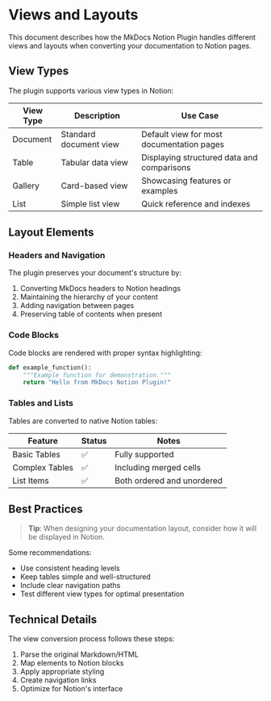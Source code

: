 # Views and Layouts

This document describes how the MkDocs Notion Plugin handles different views and layouts when converting your documentation to Notion pages.

## View Types

The plugin supports various view types in Notion:

| View Type | Description | Use Case |
|-----------|-------------|----------|
| Document | Standard document view | Default view for most documentation pages |
| Table | Tabular data view | Displaying structured data and comparisons |
| Gallery | Card-based view | Showcasing features or examples |
| List | Simple list view | Quick reference and indexes |

## Layout Elements

### Headers and Navigation

The plugin preserves your document's structure by:

1. Converting MkDocs headers to Notion headings
2. Maintaining the hierarchy of your content
3. Adding navigation between pages
4. Preserving table of contents when present

### Code Blocks

Code blocks are rendered with proper syntax highlighting:

```python
def example_function():
    """Example function for demonstration."""
    return "Hello from MkDocs Notion Plugin!"
```

### Tables and Lists

Tables are converted to native Notion tables:

| Feature | Status | Notes |
|---------|--------|-------|
| Basic Tables | ✅ | Fully supported |
| Complex Tables | ✅ | Including merged cells |
| List Items | ✅ | Both ordered and unordered |

## Best Practices

> **Tip**: When designing your documentation layout, consider how it will be displayed in Notion.

Some recommendations:

- Use consistent heading levels
- Keep tables simple and well-structured
- Include clear navigation paths
- Test different view types for optimal presentation

## Technical Details

The view conversion process follows these steps:

1. Parse the original Markdown/HTML
2. Map elements to Notion blocks
3. Apply appropriate styling
4. Create navigation links
5. Optimize for Notion's interface
